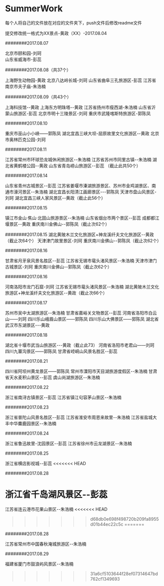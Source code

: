﻿# SummerWork

每个人将自己的文件放在对应的文件夹下，push文件后修改readme文件

提交修改统一格式为XX景点-黄政（XX）-2017.08.04

########2017.08.07

北京市颐和园-刘珂   
山东省威海市-彭蕊

########2017.08.08（共37个）

上海野生动物园-黄政
北京八达岭长城-刘珂
山东省曲阜三孔旅游区-彭蕊
江苏省南京市夫子庙-朱浩楠

########2017.08.09（共43个）

上海科技馆--黄政
上海东方明珠塔--黄政
江苏省扬州市瘦西湖-朱浩楠
山东省沂蒙山旅游区-彭蕊
北京市明十三陵景区-刘珂
重庆市武隆喀斯特旅游区-郭陈凤


########2017.08.10

重庆市巫山小小峡——郭陈凤
湖北宜昌三峡大坝-屈原故里文化旅游区--黄政
北京市奥林匹克公园-刘珂

########2017.08.11

江苏省常州市环球恐龙城休闲旅游区--朱浩楠
江苏省苏州市同里古镇--朱浩楠
湖北省黄鹤楼公园--黄政
山东省青岛崂山旅游区--彭蕊
（截止此共50个）


########2017.08.14

山东省青州古城景区--彭蕊
江苏省姜堰市溱湖旅游景区、苏州市金鸡湖景区、南通市濠河景区--朱浩楠
湖北宜昌长阳清江画廊景区---郭陈凤
天津市盘山风景区-刘珂
湖北宜昌三峡人家风景区--黄政（截止此56个）

########2017.08.15

镇江市金山·焦山·北固山旅游景区--朱浩楠
山东省烟台市两个景区--彭蕊
成都都江堰景区--黄政
重庆南川金佛山--郭陈凤（截止次62个）

########2017.08.15
湖北黄陂木兰文化旅游区+神龙溪纤夫文化旅游区--黄政（截止次64个）
天津津门故里景区-刘珂
重庆南川金佛山--郭陈凤（截止次62个）

########2017.08.16

甘肃省月牙泉风景名胜区--彭蕊
江苏省无锡市鼋头渚风景区--朱浩楠
天津市津门古城景区-刘珂
重庆南川金佛山--郭陈凤（截止次62个）

########2017.08.16

河南洛阳市龙门石窟-刘珂
江苏省无锡市鼋头渚风景区--朱浩楠
湖北黄陂木兰文化旅游区+神龙溪纤夫文化旅游区--黄政（截止次66个）

########2017.08.17

苏州市吴中太湖旅游区--朱浩楠
甘肃省嘉峪关文物景区--彭蕊
河南省洛阳市白云山——刘珂
四川乐山峨眉山景区——郭陈凤
四川乐山大佛景区——郭陈凤
湖北省武汉市东湖景区---黄政

########2017.08.18

湖北省十堰市武当山旅游区---黄政（截止此73）
河南省洛阳市老君山——刘珂
四川九寨沟景区——郭陈凤
甘肃省崆峒山风景名胜区--彭蕊

########2017.08.21

四川省阿坝州黄龙景区——郭陈凤
常州市溧阳市天目湖旅游度假区--朱浩楠
甘肃省天水麦积山景区--彭蕊
虞山尚湖旅游区--朱浩楠

########2017.08.22

浙江省南浔古镇景区--彭蕊
江苏省镇江句容茅山景区--朱浩楠

########2017.08.23

浙江省普陀山风景名胜区--彭蕊
江苏省淮安市周恩来故里--朱浩楠
江苏省盐城大丰中华麋鹿园景区--朱浩楠

########2017.08.24

浙江省鲁迅故里-沈园景区--彭蕊
江苏省徐州市云龙湖景区--朱浩楠

########2017.08.25

浙江省横店影视城--彭蕊
<<<<<<< HEAD

########2017.08.28

浙江省千岛湖风景区--彭蕊
=======
江苏省连云港市花果山景区--朱浩楠
<<<<<<< HEAD
>>>>>>> d68db0e698f498720b209fa8955d01b44ec22c5c
=======

########2017.08.28

江苏省常州市中国春秋淹城旅游区--朱浩楠

########2017.08.29

福建省厦门市鼓浪屿风景区--朱浩楠
>>>>>>> 31a6cf5103644f28ef07314647bd762cf1349693
